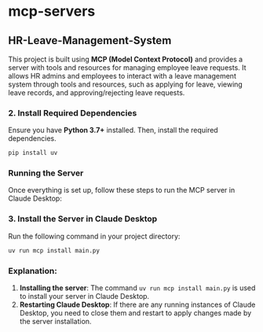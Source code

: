 # mcp-servers

## HR-Leave-Management-System

This project is built using **MCP (Model Context Protocol)** and provides a server with tools and resources for managing employee leave requests. It allows HR admins and employees to interact with a leave management system through tools and resources, such as applying for leave, viewing leave records, and approving/rejecting leave requests.

### 2. **Install Required Dependencies**
Ensure you have **Python 3.7+** installed. Then, install the required dependencies.
```bash
pip install uv
```

### **Running the Server**
Once everything is set up, follow these steps to run the MCP server in Claude Desktop:

### 3. **Install the Server in Claude Desktop**
Run the following command in your project directory:
```bash
uv run mcp install main.py
```

### Explanation:
1. **Installing the server**: The command `uv run mcp install main.py` is used to install your server in Claude Desktop. 
2. **Restarting Claude Desktop**: If there are any running instances of Claude Desktop, you need to close them and restart to apply changes made by the server installation.


